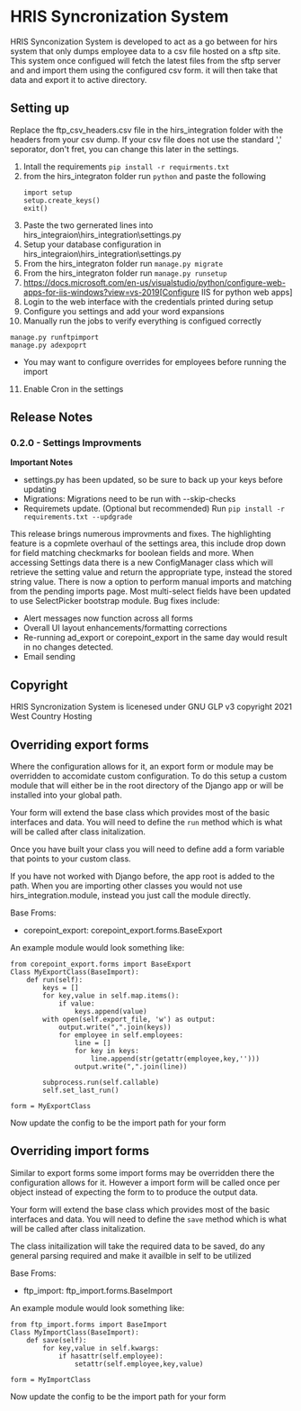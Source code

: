 # HRIS Syncronization System
HRIS Synconization System is developed to act as a go between for hirs
system that only dumps employee data to a csv file hosted on a sftp site.
This system once configued will fetch the latest files from the sftp 
server and and import them using the configured csv form. it will then
take that data and export it to active directory.

## Setting up
Replace the ftp_csv_headers.csv file in the hirs_integration folder
with the headers from your csv dump. If your csv file does not use the
standard ',' seporator, don't fret, you can change this later in the 
settings.
1. Intall the requirements `pip install -r requirments.txt`
2. from the hirs_integraton folder run `python` and paste the following
    ```
    import setup
    setup.create_keys()
    exit()
    ```
3. Paste the two gernerated lines into hirs_integraion\hirs_integration\settings.py
4. Setup your database configuration in hirs_integraion\hirs_integration\settings.py
5. From the hirs_integraton folder run `manage.py migrate`
6. From the hirs_integraton folder run `manage.py runsetup`
7. https://docs.microsoft.com/en-us/visualstudio/python/configure-web-apps-for-iis-windows?view=vs-2019[Configure IIS for python web apps]
8. Login to the web interface with the credentials printed during setup
9. Configure you settings and add your word expansions
10. Manually run the jobs to verify everything is configued correctly
   ```
   manage.py runftpimport
   manage.py adexpoprt
   ```
   - You may want to configure overrides for employees before running the import
11. Enable Cron in the settings

## Release Notes
### 0.2.0 - Settings Improvments
<b>Important Notes</b>
- settings.py has been updated, so be sure to back up your keys before updating
- Migrations: Migrations need to be run with --skip-checks
- Requiremets update. (Optional but recommended) Run `pip install -r requirements.txt --updgrade`

This release brings numerous improvments and fixes. The highlighting feature is a copmlete overhaul of the settings area, this include drop down for field matching checkmarks for boolean fields and more. When accessing Settings data there is a new ConfigManager class which will retrieve the setting value and return the appropriate type, instead the stored string value. There is now a option to perform manual imports and matching from the pending imports page. Most multi-select fields have been updated to use SelectPicker bootstrap module.
Bug fixes include:
- Alert messages now function across all forms
- Overall UI layout enhancements/formatting corrections
- Re-running ad_export or corepoint_export in the same day would result in no changes detected.
- Email sending

## Copyright
HRIS Syncronization System is licenesed under GNU GLP v3
copyright 2021 West Country Hosting

## Overriding export forms
Where the configuration allows for it, an export form or module may be overridden
to accomidate custom configuration. To do this setup a custom module that will either be
in the root directory of the Django app or will be installed into your global path.

Your form will extend the base class which provides most of the basic interfaces and data.
You will need to define the `run` method which is what will be called after class initalization.

Once you have built your class you will need to define add a form variable that points to your
custom class.

If you have not worked with Django before, the app root is added to the path. When you are importing
other classes you would not use hirs_integration.module, instead you just call the module directly.

Base Froms:
- corepoint_export: corepoint_export.forms.BaseExport

An example module would look something like:
```
from corepoint_export.forms import BaseExport
Class MyExportClass(BaseImport):
    def run(self):
        keys = []
        for key,value in self.map.items():
            if value:
                keys.append(value)
        with open(self.export_file, 'w') as output:
            output.write(",".join(keys))
            for employee in self.employees:
                line = []
                for key in keys:
                    line.append(str(getattr(employee,key,'')))
                output.write(",".join(line))
        
        subprocess.run(self.callable)
        self.set_last_run()

form = MyExportClass
```

Now update the config to be the import path for your form


## Overriding import forms
Similar to export forms some import forms may be overridden there the configuration allows for it.
However a import form will be called once per object instead of expecting the form to to produce the
output data.

Your form will extend the base class which provides most of the basic interfaces and data.
You will need to define the `save` method which is what will be called after class initalization.

The class initailization will take the required data to be saved, do any general parsing required and
make it availble in self to be utilized

Base Froms:
- ftp_import: ftp_import.forms.BaseImport

An example module would look something like:
```
from ftp_import.forms import BaseImport
Class MyImportClass(BaseImport):
    def save(self):
        for key,value in self.kwargs:
            if hasattr(self.employee):
                setattr(self.employee,key,value)

form = MyImportClass
```

Now update the config to be the import path for your form